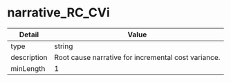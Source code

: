 # narrative_RC_CVi
| Detail | Value |
| ------ | ----- |
| type | string |
| description | Root cause narrative for incremental cost variance. |
| minLength | 1 |
